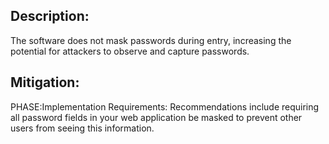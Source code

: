 ## Description:

The software does not mask passwords during entry, increasing the potential for attackers to observe and capture passwords.



## Mitigation:


PHASE:Implementation Requirements:
Recommendations include requiring all password fields in your web application be masked to prevent other users from seeing this information.

